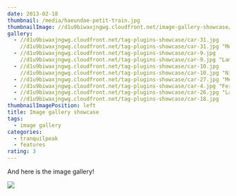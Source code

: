```yaml
---
date: 2013-02-18
thumbnail: /media/haeundae-petit-train.jpg
thumbnailImage: //d1u9biwaxjngwg.cloudfront.net/image-gallery-showcase/city-140.jpg
gallery:
  - //d1u9biwaxjngwg.cloudfront.net/tag-plugins-showcase/car-31.jpg
    //d1u9biwaxjngwg.cloudfront.net/tag-plugins-showcase/car-31.jpg "Mercedes"
  - //d1u9biwaxjngwg.cloudfront.net/tag-plugins-showcase/car-9.jpg
    //d1u9biwaxjngwg.cloudfront.net/tag-plugins-showcase/car-9.jpg "Lamborghini"
  - //d1u9biwaxjngwg.cloudfront.net/tag-plugins-showcase/car-10.jpg
    //d1u9biwaxjngwg.cloudfront.net/tag-plugins-showcase/car-10.jpg "Nissan"
  - //d1u9biwaxjngwg.cloudfront.net/tag-plugins-showcase/car-27.jpg "Mercedes"
  - //d1u9biwaxjngwg.cloudfront.net/tag-plugins-showcase/car-4.jpg "Ferrari"
  - //d1u9biwaxjngwg.cloudfront.net/tag-plugins-showcase/car-26.jpg "Lamborghini"
  - //d1u9biwaxjngwg.cloudfront.net/tag-plugins-showcase/car-18.jpg
thumbnailImagePosition: left
title: Image gallery showcase
tags:
  - image gallery
categories:
  - tranquilpeak
  - features
rating: 3
---
```

And here is the image gallery!

<!--more-->

![](/media/haeundae-petit-train.jpg)